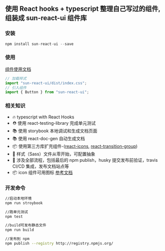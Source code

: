 ## 使用 React hooks + typescript 整理自己写过的组件, 组装成 sun-react-ui 组件库

### 安装

```javascript
npm install sun-react-ui --save
```

### 使用

[组件使用文档](https://jgchenu.github.io/sun-react-ui)

```javascript
// 加载样式
import "sun-react-ui/dist/index.css";
// 引入组件
import { Button } from "sun-react-ui";
```

### 相关知识

- 🔥 typescript with React Hooks
- ⛑️ 使用 react-testing-library 完成单元测试
- 📚 使用 storybook 本地调试和生成文档页面
- 📚 使用 react-doc-gen 自动生成文档
- 📦 使用第三方库扩充组件-([react-icons](https://github.com/react-icons/react-icons), [react-transition-group](https://github.com/reactjs/react-transition-group))
- 🌹 样式（Sass）文件从零开始，可配置抽象
- 🎉 涉及全部流程，包括最后的 npm publish，husky 提交发布前验证，travis CI/CD 集成，发布文档站点等
- 📦 icon 组件可用图标 [参考文档](https://react-icons.netlify.com/#/)

### 开发命令

```bash
//启动本地环境
npm run stroybook

//跑单元测试
npm test

//build可发布静态文件
npm run build

//发布到 npm
npm publish --registry http://registry.npmjs.org/
```
